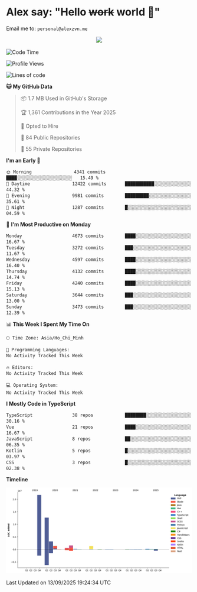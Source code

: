 # Alex say: "Hello ~~work~~ world 🐾"
Email me to: `personal@alexzvn.me`


<p align=center>
  <a href="https://skillicons.dev">
    <img src="https://skillicons.dev/icons?i=ts,js,php,nodejs,bun,vue,nuxt,react,svelte,tauri,laravel,rust,mongodb,docker,electron,redis,rabbitmq,tailwind,git,cloudflare,elysia,mysql,nginx,rollupjs,sentry,ubuntu,yarn,html,css,vite" />
  </a>
</p>

<!--START_SECTION:waka-->
![Code Time](http://img.shields.io/badge/Code%20Time-1%2C066%20hrs%2055%20mins-blue)

![Profile Views](http://img.shields.io/badge/Profile%20Views-18-blue)

![Lines of code](https://img.shields.io/badge/From%20Hello%20World%20I%27ve%20Written-43.6%20million%20lines%20of%20code-blue)

**🐱 My GitHub Data** 

> 📦 1.7 MB Used in GitHub's Storage 
 > 
> 🏆 1,361 Contributions in the Year 2025
 > 
> 💼 Opted to Hire
 > 
> 📜 84 Public Repositories 
 > 
> 🔑 55 Private Repositories 
 > 
**I'm an Early 🐤** 

```text
🌞 Morning                4341 commits        ████░░░░░░░░░░░░░░░░░░░░░   15.49 % 
🌆 Daytime                12422 commits       ███████████░░░░░░░░░░░░░░   44.32 % 
🌃 Evening                9981 commits        █████████░░░░░░░░░░░░░░░░   35.61 % 
🌙 Night                  1287 commits        █░░░░░░░░░░░░░░░░░░░░░░░░   04.59 % 
```
📅 **I'm Most Productive on Monday** 

```text
Monday                   4673 commits        ████░░░░░░░░░░░░░░░░░░░░░   16.67 % 
Tuesday                  3272 commits        ███░░░░░░░░░░░░░░░░░░░░░░   11.67 % 
Wednesday                4597 commits        ████░░░░░░░░░░░░░░░░░░░░░   16.40 % 
Thursday                 4132 commits        ████░░░░░░░░░░░░░░░░░░░░░   14.74 % 
Friday                   4240 commits        ████░░░░░░░░░░░░░░░░░░░░░   15.13 % 
Saturday                 3644 commits        ███░░░░░░░░░░░░░░░░░░░░░░   13.00 % 
Sunday                   3473 commits        ███░░░░░░░░░░░░░░░░░░░░░░   12.39 % 
```


📊 **This Week I Spent My Time On** 

```text
🕑︎ Time Zone: Asia/Ho_Chi_Minh

💬 Programming Languages: 
No Activity Tracked This Week

🔥 Editors: 
No Activity Tracked This Week

💻 Operating System: 
No Activity Tracked This Week
```

**I Mostly Code in TypeScript** 

```text
TypeScript               38 repos            ████████░░░░░░░░░░░░░░░░░   30.16 % 
Vue                      21 repos            ████░░░░░░░░░░░░░░░░░░░░░   16.67 % 
JavaScript               8 repos             ██░░░░░░░░░░░░░░░░░░░░░░░   06.35 % 
Kotlin                   5 repos             █░░░░░░░░░░░░░░░░░░░░░░░░   03.97 % 
CSS                      3 repos             █░░░░░░░░░░░░░░░░░░░░░░░░   02.38 % 
```



**Timeline**

![Lines of Code chart](https://raw.githubusercontent.com/alexzvn/alexzvn/main/assets/bar_graph.png)


 Last Updated on 13/09/2025 19:24:34 UTC
<!--END_SECTION:waka-->
